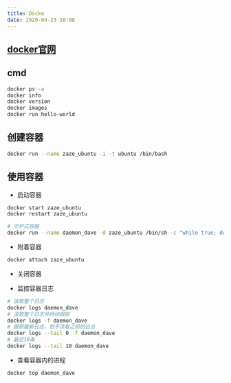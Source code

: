 ```yaml
---
title: Docke
date: 2020-04-23 10:08
---
```


## [docker官网](https://hub.docker.com/)

## cmd 
```bash
docker ps -a
docker info 
docker version
docker images
docker run hello-world
```
## 创建容器
```bash
docker run --name zaze_ubuntu -i -t ubuntu /bin/bash
```

## 使用容器
- 启动容器

```bash
docker start zaze_ubuntu
docker restart zaze_ubuntu

# 守护式容器
docker run --name daemon_dave -d zaze_ubuntu /bin/sh -c "while true; do echo hello world; sleep 1;  done"
```
- 附着容器
```bash
docker attach zaze_ubuntu
```

- 关闭容器


- 监控容器日志
```bash
# 读取整个日志
docker logs daemon_dave
# 读取整个日志并持续跟踪
docker logs -f daemon_dave
# 跟踪最新日志，但不读取之前的日志
docker logs --tail 0 -f daemon_dave
# 最近10条
docker logs --tail 10 daemon_dave
```

- 查看容器内的进程
```
docker top daemon_dave

```




